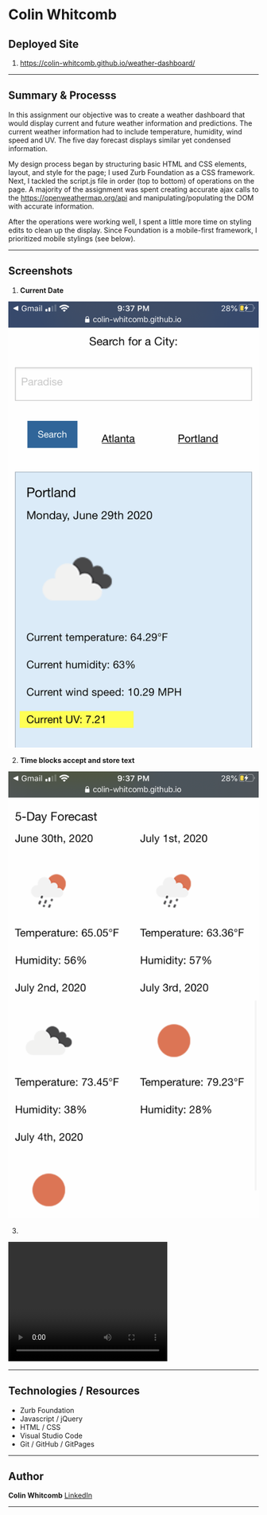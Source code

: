 # Colin Whitcomb 

## Deployed Site
1) https://colin-whitcomb.github.io/weather-dashboard/
___
## Summary & Processs

In this assignment our objective was to create a weather dashboard that would display current and future weather information and predictions. The current weather information had to include  temperature, humidity, wind speed and UV. The five day forecast displays similar yet condensed information. 

My design process began by structuring basic HTML and CSS elements, layout, and style for the page; I used Zurb Foundation as a CSS framework. Next, I tackled the script.js file in order (top to bottom) of operations on the page. A majority of the assignment was spent creating accurate ajax calls to the  https://openweathermap.org/api and manipulating/populating the DOM with accurate information. 

After the operations were working well, I spent a little more time on styling edits to clean up the display. Since Foundation is a mobile-first framework, I prioritized mobile stylings (see below).

___
## Screenshots 

1. **Current Date**

![Screenshot](assets/images/ss1.png)

2. **Time blocks accept and store text**

![Screenshot](assets/images/ss2.png)

3. 

<video width="320" height="240" controls>
  <source src="https://www.youtube.com/watch?v=sStAxVVw8K8" type="video/mp4">
</video>

<!-- [![Screen Recording]({assets/images/ss1.png})]({https://drive.google.com/file/d/1qtSEBq_DjHL71RYf6NQ0j3fWAdyzWvR3/preview} "Screen Recording"); -->

<!-- <iframe src="https://drive.google.com/file/d/1qtSEBq_DjHL71RYf6NQ0j3fWAdyzWvR3/preview" width="640" height="480"></iframe> -->

___
## Technologies / Resources
- Zurb Foundation
- Javascript / jQuery
- HTML / CSS  
- Visual Studio Code
- Git / GitHub / GitPages
--- 
## Author

**Colin Whitcomb** [LinkedIn](https://ww.linkedin.com/in/colin-whitcomb-b808301a6/)

___
